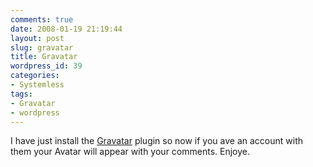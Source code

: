 ```yaml
---
comments: true
date: 2008-01-19 21:19:44
layout: post
slug: gravatar
title: Gravatar
wordpress_id: 39
categories:
- Systemless
tags:
- Gravatar
- wordpress
---
```


I have just install the [Gravatar](http://site.gravatar.com/) plugin so now if you ave an account with them your Avatar will appear with your comments. Enjoye.

